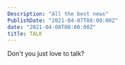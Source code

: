 ```yaml
---
Description: "All the best news"
PublishDate: "2021-04-07T08:00:00Z"
date: "2021-04-08T08:00:00Z"
title: TALK
---
```

Don't you just love to talk?
